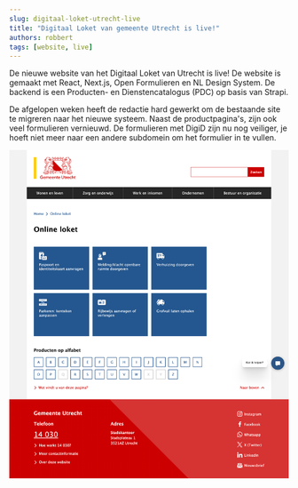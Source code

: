 ```yaml
---
slug: digitaal-loket-utrecht-live
title: "Digitaal Loket van gemeente Utrecht is live!"
authors: robbert
tags: [website, live]
---
```


De nieuwe website van het Digitaal Loket van Utrecht is live! De website is gemaakt met React, Next.js, Open Formulieren en NL Design System. De backend is een Producten- en Dienstencatalogus (PDC) op basis van Strapi.

De afgelopen weken heeft de redactie hard gewerkt om de bestaande site te migreren naar het nieuwe systeem. Naast de productpagina's, zijn ook veel formulieren vernieuwd. De formulieren met DigiD zijn nu nog veiliger, je hoeft niet meer naar een andere subdomein om het formulier in te vullen.

![Homepage van het nieuwe Digitaal Loket](./loket-digitaal-utrecht-nl-screenshot.png)
